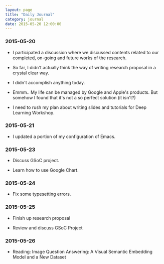 ```yaml
---
layout: page
title: "Daily Journal"
category: journal
date: 2015-05-20 12:00:00
---
```


### 2015-05-20

+ I participated a discussion where we discussed contents related to our completed, on-going and future works of the research.

+ So far, I didn't actually think the way of writing research proposal in a crystal clear way.

+ I didn't accomplish anything today.

+ Emmm.. My life can be managed by Google and Apple's products. But somehow I found that it's not a so perfect solution (it isn't?)

+ I need to rush my plan about writing slides and tutorials for Deep Learning Workshop.

### 2015-05-21

+ I updated a portion of my configuration of Emacs.

### 2015-05-23

+ Discuss GSoC project.

+ Learn how to use Google Chart.

### 2015-05-24

+ Fix some typesetting errors.

### 2015-05-25

+ Finish up research proposal

+ Review and discuss GSoC Project

### 2015-05-26

+ Reading: Image Question Answering: A Visual Semantic Embedding Model and a New Dataset
